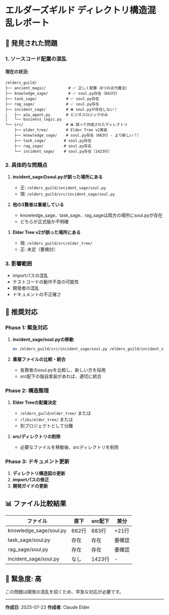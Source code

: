 # エルダーズギルド ディレクトリ構造混乱レポート

## 🚨 発見された問題

### 1. ソースコード配置の混乱

#### 現在の状況:
```
/elders_guild/
├── ancient_magic/          # ✅ 正しく配置（8つの古代魔法）
├── knowledge_sage/         # ✅ soul.py存在（662行）
├── task_sage/             # ✅ soul.py存在
├── rag_sage/              # ✅ soul.py存在
├── incident_sage/         # ❌ soul.pyが存在しない！
│   ├── a2a_agent.py       # ビジネスロジックのみ
│   └── business_logic.py
└── src/                   # ❌ 誤って作成されたディレクトリ
    ├── elder_tree/        # Elder Tree v2実装
    ├── knowledge_sage/    # soul.py存在（683行 - より新しい？）
    ├── task_sage/        # soul.py存在
    ├── rag_sage/         # soul.py存在
    └── incident_sage/    # soul.py存在（1423行）

```

### 2. 具体的な問題点

1. **incident_sageのsoul.pyが誤った場所にある**
   - 正: `/elders_guild/incident_sage/soul.py`
   - 現: `/elders_guild/src/incident_sage/soul.py`

2. **他の3賢者は重複している**
   - knowledge_sage、task_sage、rag_sageは両方の場所にsoul.pyが存在
   - どちらが正式版か不明確

3. **Elder Tree v2が誤った場所にある**
   - 現: `/elders_guild/src/elder_tree/`
   - 正: 未定（要検討）

### 3. 影響範囲

- importパスの混乱
- テストコードの動作不良の可能性
- 開発者の混乱
- ドキュメントの不正確さ

## 🎯 推奨対応

### Phase 1: 緊急対応
1. **incident_sage/soul.pyの移動**
   ```bash
   mv /elders_guild/src/incident_sage/soul.py /elders_guild/incident_sage/
   ```

2. **重複ファイルの比較・統合**
   - 各賢者のsoul.pyを比較し、新しい方を採用
   - src配下の独自実装があれば、適切に統合

### Phase 2: 構造整理
1. **Elder Treeの配置決定**
   - `/elders_guild/elder_tree/` または
   - `/libs/elder_tree/` または
   - 別プロジェクトとして分離

2. **src/ディレクトリの削除**
   - 必要なファイルを移動後、srcディレクトリを削除

### Phase 3: ドキュメント更新
1. **ディレクトリ構造図の更新**
2. **importパスの修正**
3. **開発ガイドの更新**

## 📊 ファイル比較結果

| ファイル | 直下 | src配下 | 差分 |
|---------|------|---------|------|
| knowledge_sage/soul.py | 662行 | 683行 | +21行 |
| task_sage/soul.py | 存在 | 存在 | 要確認 |
| rag_sage/soul.py | 存在 | 存在 | 要確認 |
| incident_sage/soul.py | なし | 1423行 | - |

## 🔴 緊急度: 高

この問題は開発の混乱を招くため、早急な対応が必要です。

---
**作成日**: 2025-07-23
**作成者**: Claude Elder